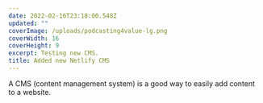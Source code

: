 ```yaml
---
date: 2022-02-16T23:18:00.548Z
updated: ""
coverImage: /uploads/podcasting4value-lg.png
coverWidth: 16
coverHeight: 9
excerpt: Testing new CMS.
title: Added new Netlify CMS
---
```

A CMS (content management system) is a good way to easily add content to a website.